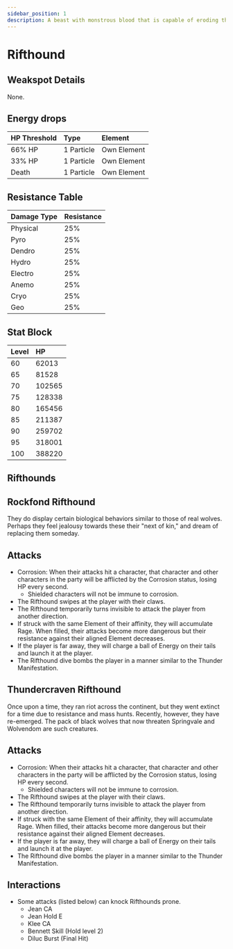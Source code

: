 ```yaml
---
sidebar_position: 1
description: A beast with monstrous blood that is capable of eroding the boundaries of the world. They were created by "Gold".
---
```


# Rifthound

## Weakspot Details

None.

## Energy drops

| HP Threshold | Type       | Element     |
| :----------- | :--------- | :---------- |
| 66% HP       | 1 Particle | Own Element |
| 33% HP       | 1 Particle | Own Element |
| Death        | 1 Particle | Own Element |

## Resistance Table

| Damage Type | Resistance |
| :---------- | :--------- |
| Physical    | 25%        |
| Pyro        | 25%        |
| Dendro      | 25%        |
| Hydro       | 25%        |
| Electro     | 25%        |
| Anemo       | 25%        |
| Cryo        | 25%        |
| Geo         | 25%        |

## Stat Block

| Level | HP     |
| :---- | :----- |
| 60    | 62013  |
| 65    | 81528  |
| 70    | 102565 |
| 75    | 128338 |
| 80    | 165456 |
| 85    | 211387 |
| 90    | 259702 |
| 95    | 318001 |
| 100   | 388220 |

## Rifthounds

<Tabs>
<TabItem value="geo" label="Geo">

## Rockfond Rifthound

They do display certain biological behaviors similar to those of real wolves. Perhaps they feel jealousy towards these their "next of kin," and dream of replacing them someday.

## Attacks

* Corrosion: When their attacks hit a character, that character and other characters in the party will be afflicted by the Corrosion status, losing HP every second.
  * Shielded characters will not be immune to corrosion.
* The Rifthound swipes at the player with their claws.
* The Rifthound temporarily turns invisible to attack the player from another direction.
* If struck with the same Element of their affinity, they will accumulate Rage. When filled, their attacks become more dangerous but their resistance against their aligned Element decreases.
* If the player is far away, they will charge a ball of Energy on their tails and launch it at the player.
* The Rifthound dive bombs the player in a manner similar to the Thunder Manifestation.

</TabItem>

<TabItem value="electro" label="Electro">

## Thundercraven Rifthound

Once upon a time, they ran riot across the continent, but they went extinct for a time due to resistance and mass hunts. Recently, however, they have re-emerged. The pack of black wolves that now threaten Springvale and Wolvendom are such creatures.

## Attacks

* Corrosion: When their attacks hit a character, that character and other characters in the party will be afflicted by the Corrosion status, losing HP every second.
  * Shielded characters will not be immune to corrosion.
* The Rifthound swipes at the player with their claws.
* The Rifthound temporarily turns invisible to attack the player from another direction.
* If struck with the same Element of their affinity, they will accumulate Rage. When filled, their attacks become more dangerous but their resistance against their aligned Element decreases.
* If the player is far away, they will charge a ball of Energy on their tails and launch it at the player.
* The Rifthound dive bombs the player in a manner similar to the Thunder Manifestation.

</TabItem>
</Tabs>

## Interactions

* Some attacks (listed below) can knock Rifthounds prone.
  * Jean CA
  * Jean Hold E
  * Klee CA
  * Bennett Skill (Hold level 2)
  * Diluc Burst (Final Hit)
